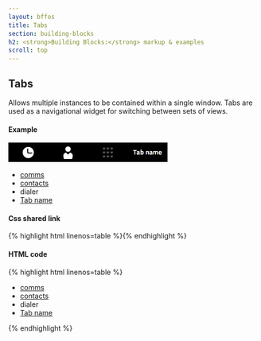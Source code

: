 ```yaml
---
layout: bffos
title: Tabs
section: building-blocks
h2: <strong>Building Blocks:</strong> markup & examples
scroll: top
---
```


## Tabs

Allows multiple instances to be contained within a single window. Tabs are used as a navigational widget for switching between sets of views.

<div>
  <h4>Example</h4>
  <section class="example">
    <img src="../images/BB/tabs.jpg" alt="Tabs (Image replacing code)"/>
    <article class="tab frame">
      <!-- if your tabs are at the top, remove class="bottom" -->
      <ul role="tablist" data-items="4" class="bottom">
        <li id="panel1" role="tab">
          <a href="#panel1" class="icon">comms</a>
          <div role="tabpanel"></div>
        </li>
        <li id="panel2" role="tab">
          <a href="#panel2" class="icon">contacts</a>
          <div role="tabpanel"></div>
        </li>
        <li id="panel3" role="tab" aria-disabled="true">
          <a class="icon">dialer</a>
          <div role="tabpanel"></div>
        </li>
        <li id="panel4" role="tab">
          <a href="#panel4">Tab name</a>
          <div role="tabpanel"></div>
        </li>
      </ul>
    </article>
  </section>

  <h4>Css shared link</h4>
  {% highlight html linenos=table %}<link rel="stylesheet" type="text/css" href="shared/style_unstable/tabs.css">{% endhighlight %}

  <h4>HTML code</h4>
  {% highlight html linenos=table %}
<!-- if your tabs are at the top, remove class="bottom" -->
<ul role="tablist" data-items="4" class="bottom">
  <li id="panel1" role="tab">
    <a href="#panel1" class="icon">comms</a>
    <div role="tabpanel"></div>
  </li>
  <li id="panel2" role="tab">
    <a href="#panel2" class="icon">contacts</a>
    <div role="tabpanel"></div>
  </li>
  <li id="panel3" role="tab" aria-disabled="true">
    <a class="icon">dialer</a>
    <div role="tabpanel"></div>
  </li>
  <li id="panel4" role="tab">
    <a href="#panel4">Tab name</a>
    <div role="tabpanel"></div>
  </li>
</ul>{% endhighlight %}
</div>